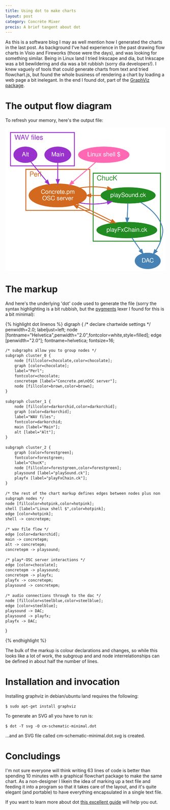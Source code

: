 ```yaml
---
title: Using dot to make charts
layout: post
category: Concrète Mixer
precis: A brief tangent about dot
---
```


As this is a software blog I may as well mention how I generated the charts in the last post. As background I've had experience in the past drawing flow charts in Visio and Fireworks (those were the days), and was looking for something similar. Being in Linux land I tried Inkscape and dia, but Inkscape was a bit bewildering and dia was a bit rubbish (sorry dia developers!). I knew vaguely of tools that could generate charts from text and tried flowchart.js, but found the whole business of rendering a chart by loading a web page a bit inelegant. In the end I found dot, part of the [GraphViz package](http://graphviz.org/).

# The output flow diagram

To refresh your memory, here's the output file:

![Concrete Mixer flow diagram simplified](/img/cm-schematic-sensible.svg)

# The markup

And here's the underlying 'dot' code used to generate the file (sorry the syntax highlighting is a bit rubbish, but the [pygments](http://pygments.org/) lexer I found for this is a bit minimal):

{% highlight dot linenos %}
digraph  {
    /* declare chartwide settings */
    penwidth=2.0;
    labeljust=left;
    node [fontname="Helvetica",penwidth="2.0",fontcolor=white,style=filled];
    edge [penwidth="2.0"];
    fontname=helvetica;
    fontsize=16;

    /* subgraphs allow you to group nodes */
    subgraph cluster_0 {
        node [fillcolor=chocolate,color=chocolate];
        graph [color=chocolate];
        label="Perl";
        fontcolor=chocolate;
        concretepm [label="Concrete.pm\nOSC server"];
        node [fillcolor=brown,color=brown];
    }

    subgraph cluster_1 {
        node [fillcolor=darkorchid,color=darkorchid];
        graph [color=darkorchid];
        label="WAV files";
        fontcolor=darkorchid;
        main [label="Main"];
        alt [label="Alt"];
    }

    subgraph cluster_2 {
        graph [color=forestgreen];
        fontcolor=forestgreen;
        label="ChucK";
        node [fillcolor=forestgreen,color=forestgreen];
        playsound [label="playSound.ck"];
        playfx [label="playFxChain.ck"];
    }

    /* the rest of the chart markup defines edges between nodes plus non subgraph nodes */
    node [fillcolor=hotpink,color=hotpink];
    shell [label="Linux shell $",color=hotpink];
    edge [color=hotpink];
    shell -> concretepm;

    /* wav file flow */
    edge [color=darkorchid];
    main -> concretepm;
    alt -> concretepm;
    concretepm -> playsound;

    /* play*-OSC server interactions */
    edge [color=chocolate];
    concretepm -> playsound;
    concretepm -> playfx;
    playfx -> concretepm;
    playsound -> concretepm;

    /* audio connections through to the dac */
    node [fillcolor=steelblue,color=steelblue];
    edge [color=steelblue];
    playsound -> DAC;
    playsound -> playfx;
    playfx -> DAC;
}

{% endhighlight %}

The bulk of the markup is colour declarations and changes, so while this looks like a lot of work, the subgroup and and node interrelationships can be defined in about half the number of lines.

# Installation and invocation

Installing graphviz in debian/ubuntu land requires the following:

`$ sudo apt-get install graphviz`

To generate an SVG all you have to run is:

`$ dot -T svg -O cm-schematic-minimal.dot`

...and an SVG file called cm-schematic-minimal.dot.svg is created.

# Concludings

I'm not sure everyone will think writing 63 lines of code is better than spending 10 minutes with a graphical flowchart package to make the same chart. As a non-designer I likein the idea of marking up a text file and feeding it into a program so that it takes care of the layout, and it's quite elegant (and portable) to have everything encapsulated in a single text file.

If you want to learn more about dot [this excellent guide](http://www.graphviz.org/pdf/dotguide.pdf) will help you out.
